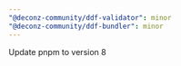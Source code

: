 ```yaml
---
"@deconz-community/ddf-validator": minor
"@deconz-community/ddf-bundler": minor
---
```


Update pnpm to version 8
